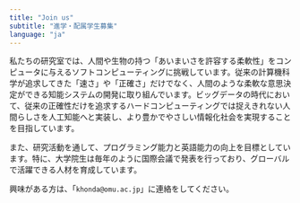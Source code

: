```yaml
---
title: "Join us"
subtitle: "進学・配属学生募集"
language: "ja"
---
```


私たちの研究室では、人間や生物の持つ「あいまいさを許容する柔軟性」をコンピュータに与えるソフトコンピューティングに挑戦しています。従来の計算機科学が追求してきた「速さ」や「正確さ」だけでなく、人間のような柔軟な意思決定ができる知能システムの開発に取り組んでいます。ビッグデータの時代において、従来の正確性だけを追求するハードコンピューティングでは捉えきれない人間らしさを人工知能へと実装し、より豊かでやさしい情報化社会を実現することを目指しています。

また、研究活動を通して、プログラミング能力と英語能力の向上を目標としています。特に、大学院生は毎年のように国際会議で発表を行っており、グローバルで活躍できる人材を育成しています。

興味がある方は、「`khonda@omu.ac.jp`」に連絡をしてください。
